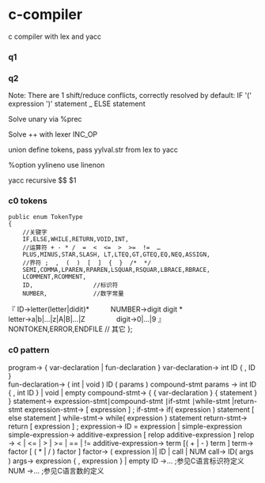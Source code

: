 # c-compiler
c compiler with lex and yacc


### q1

### q2
Note: There are 1 shift/reduce conflicts, correctly resolved by default:
  IF '(' expression ')' statement _ ELSE statement

Solve unary via %prec

Solve ++ with lexer INC_OP

union define tokens, pass yylval.str from lex to yacc

%option yylineno use linenon

yacc recursive $$ $1

### c0 tokens
	public enum TokenType 
	{
		//关键字
		IF,ELSE,WHILE,RETURN,VOID,INT, 
		//运算符 + - * /  =  <  <=  >  >=  !=  … 
		PLUS,MINUS,STAR,SLASH, LT,LTEQ,GT,GTEQ,EQ,NEQ,ASSIGN,
		//界符 ;  ,  (  )  [  ]  {  }  /*  */
		SEMI,COMMA,LPAREN,RPAREN,LSQUAR,RSQUAR,LBRACE,RBRACE,
		LCOMMENT,RCOMMENT,
		ID, 				//标识符
		NUMBER, 			//数字常量
『 ID→letter(letter|didit)* 
           NUMBER→digit digit * 
               letter→a|b|…|z|A|B|…|Z 
               digit→0|…|9  』
		NONTOKEN,ERROR,ENDFILE 	// 其它
	};


### c0 pattern
program→ { var-declaration | fun-declaration }
 var-declaration→ int ID { , ID }    
 fun-declaration→ ( int | void ) ID ( params ) compound-stmt
 params → int ID { , int ID } | void | empty
 compound-stmt→ { { var-declaration } { statement } }
 statement→ expression-stmt∣compound-stmt ∣if-stmt ∣while-stmt 
 |return-stmt 
 expression-stmt→ [ expression ] ; 
 if-stmt→ if( expression ) statement [ else statement ]
 while-stmt→ while( expression ) statement 
 return-stmt→ return [ expression ] ;
 expression→ ID = expression | simple-expression
 simple-expression→ additive-expression [ relop additive-expression ]
 relop → < | <= | > | >= | == | != 
 additive-expression→ term [( + | - ) term ]
 term→ factor [ ( * | / ) factor ]
factor→ ( expression )| ID | call | NUM
call→ ID( args ) 
args→ expression { , expression } | empty
ID →…	;参见C语言标识符定义
NUM →… ;参见C语言数的定义
